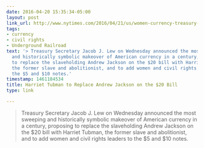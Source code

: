 ```yaml
---
date: 2016-04-20 15:35:34-05:00
layout: post
link_url: http://www.nytimes.com/2016/04/21/us/women-currency-treasury-harriet-tubman.html
tags:
- currency
- civil rights
- Underground Railroad
text: '> Treasury Secretary Jacob J. Lew on Wednesday announced the most sweeping
  and historically symbolic makeover of American currency in a century, proposing
  to replace the slaveholding Andrew Jackson on the $20 bill with Harriet Tubman,
  the former slave and abolitionist, and to add women and civil rights leaders to
  the $5 and $10 notes.'
timestamp: 1461184534
title: Harriet Tubman to Replace Andrew Jackson on the $20 Bill
type: link

---
```

> Treasury Secretary Jacob J. Lew on Wednesday announced the most sweeping and historically symbolic makeover of American currency in a century, proposing to replace the slaveholding Andrew Jackson on the $20 bill with Harriet Tubman, the former slave and abolitionist, and to add women and civil rights leaders to the $5 and $10 notes.
